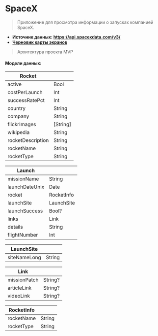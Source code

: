 # SpaceX
> Приложение для просмотра информации о запусках компанией SpaceX.
- __Источник данных: https://api.spacexdata.com/v3/__
- [__Черновик карты экранов__](https://www.figma.com/file/B6q1uejE5bSYggQZdrAThg/SpaceX?node-id=0%3A11)
> Архитектура проекта MVP

#### **Модели данных:**

| Rocket |  |
| ------ | ------ |
| active | Bool |
| costPerLaunch | Int |
| successRatePct | Int |
| country | String |
| company | String |
| flickrImages | [String] |
| wikipedia | String |
| rocketDescription | String |
| rocketName | String |
| rocketType | String |

| Launch |  | 
| ------ | ------ |
| missionName | String |
| launchDateUnix | Date |
| rocket | RocketInfo |
| launchSite | LaunchSite |
| launchSuccess | Bool? |
| links | Link |
| details | String |
| flightNumber | Int |

| LaunchSite |  |
| ------ | ------ |
| siteNameLong | String |

| Link |  |
| ------ | ------ |
| missionPatch | String? |
| articleLink | String? |
| videoLink | String? |

| RocketInfo |  |
| ------ | ------ |
| rocketName | String |
| rocketType | String |

